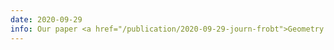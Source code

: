 ```yaml
---
date: 2020-09-29
info: Our paper <a href="/publication/2020-09-29-journ-frobt">Geometry Preserving Sampling Method Based on Spectral Decomposition for Large-Scale Environments</a> has been accepted for publication in <a href="https://www.frontiersin.org/journals/robotics-and-ai#">Frontiers in Robotics and AI</a>! &#127881;
---
```


